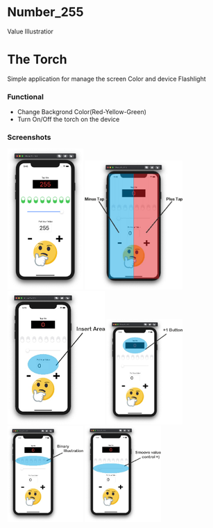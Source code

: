 # Number_255
Value Illustratior

# The Torch

Simple application for manage the screen Color and device Flashlight

### Functional 

- Change Backgrond Color(Red-Yellow-Green)
- Turn On/Off the torch on the device

### Screenshots

<img src="https://github.com/MrCosney/Swift0.5.Number_255/blob/main/Screenshots/ScreenShot0.png" width="175"> <img src="https://github.com/MrCosney/Swift0.5.Number_255/blob/main/Screenshots/ScreenShot1.jpg" width="225"> <img src="https://github.com/MrCosney/Swift0.5.Number_255/blob/main/Screenshots/ScreenShot2.jpg" width="225"> <img src="https://github.com/MrCosney/Swift0.5.Number_255/blob/main/Screenshots/ScreenShot3.jpg" width="175">
<img src="https://github.com/MrCosney/Swift0.5.Number_255/blob/main/Screenshots/ScreenShot4.jpg" width="175"> 
<img src="https://github.com/MrCosney/Swift0.5.Number_255/blob/main/Screenshots/ScreenShot5.jpg" width="175">
